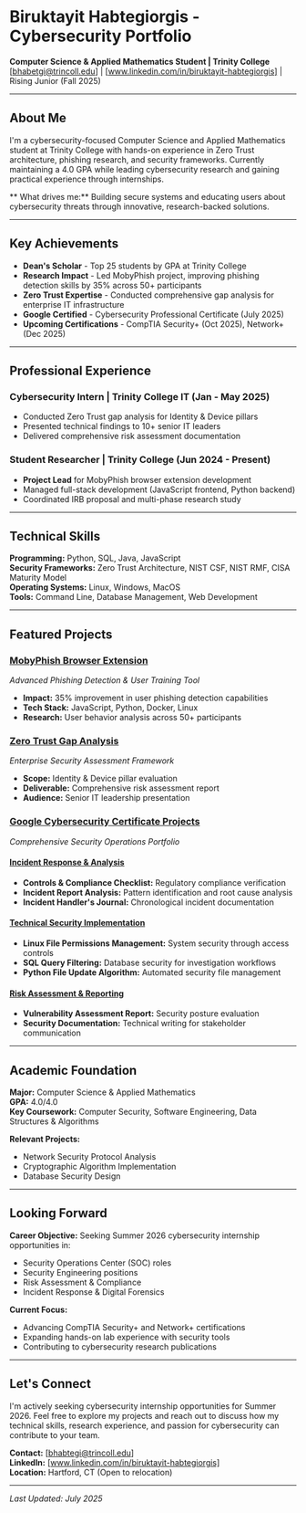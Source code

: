 # Biruktayit Habtegiorgis - Cybersecurity Portfolio

**Computer Science & Applied Mathematics Student | Trinity College**  
[bhabetgi@trincoll.edu] | [www.linkedin.com/in/biruktayit-habtegiorgis] | Rising Junior (Fall 2025)

---

## About Me

I'm a cybersecurity-focused Computer Science and Applied Mathematics student at Trinity College with hands-on experience in Zero Trust architecture, phishing research, and security frameworks. Currently maintaining a 4.0 GPA while leading cybersecurity research and gaining practical experience through internships.

** What drives me:** Building secure systems and educating users about cybersecurity threats through innovative, research-backed solutions.

---

##  Key Achievements

- **Dean's Scholar** - Top 25 students by GPA at Trinity College
- **Research Impact** - Led MobyPhish project, improving phishing detection skills by 35% across 50+ participants  
- **Zero Trust Expertise** - Conducted comprehensive gap analysis for enterprise IT infrastructure
- **Google Certified** - Cybersecurity Professional Certificate (July 2025)
- **Upcoming Certifications** - CompTIA Security+ (Oct 2025), Network+ (Dec 2025)

---

## Professional Experience

### Cybersecurity Intern | Trinity College IT (Jan - May 2025)
- Conducted Zero Trust gap analysis for Identity & Device pillars
- Presented technical findings to 10+ senior IT leaders
- Delivered comprehensive risk assessment documentation

### Student Researcher | Trinity College (Jun 2024 - Present)
- **Project Lead** for MobyPhish browser extension development
- Managed full-stack development (JavaScript frontend, Python backend)
- Coordinated IRB proposal and multi-phase research study

---

## Technical Skills

**Programming:** Python, SQL, Java, JavaScript  
**Security Frameworks:** Zero Trust Architecture, NIST CSF, NIST RMF, CISA Maturity Model  
**Operating Systems:** Linux, Windows, MacOS  
**Tools:** Command Line, Database Management, Web Development

---

## Featured Projects

### [MobyPhish Browser Extension](./moby-phish/)
*Advanced Phishing Detection & User Training Tool*
- **Impact:** 35% improvement in user phishing detection capabilities
- **Tech Stack:** JavaScript, Python, Docker, Linux
- **Research:** User behavior analysis across 50+ participants

### [Zero Trust Gap Analysis](./zero-trust-analysis/)
*Enterprise Security Assessment Framework*
- **Scope:** Identity & Device pillar evaluation
- **Deliverable:** Comprehensive risk assessment report
- **Audience:** Senior IT leadership presentation

### [Google Cybersecurity Certificate Projects](./google-cert-projects/)
*Comprehensive Security Operations Portfolio*

#### [Incident Response & Analysis](./google-cert-projects/incident-response/)
- **Controls & Compliance Checklist:** Regulatory compliance verification
- **Incident Report Analysis:** Pattern identification and root cause analysis
- **Incident Handler's Journal:** Chronological incident documentation

#### [Technical Security Implementation](./google-cert-projects/technical-security/)
- **Linux File Permissions Management:** System security through access controls
- **SQL Query Filtering:** Database security for investigation workflows
- **Python File Update Algorithm:** Automated security file management

#### [Risk Assessment & Reporting](./google-cert-projects/risk-assessment/)
- **Vulnerability Assessment Report:** Security posture evaluation
- **Security Documentation:** Technical writing for stakeholder communication

---

## Academic Foundation

**Major:** Computer Science & Applied Mathematics  
**GPA:** 4.0/4.0  
**Key Coursework:** Computer Security, Software Engineering, Data Structures & Algorithms

**Relevant Projects:**
- Network Security Protocol Analysis
- Cryptographic Algorithm Implementation
- Database Security Design

---

## Looking Forward

**Career Objective:** Seeking Summer 2026 cybersecurity internship opportunities in:
- Security Operations Center (SOC) roles
- Security Engineering positions  
- Risk Assessment & Compliance
- Incident Response & Digital Forensics

**Current Focus:**
- Advancing CompTIA Security+ and Network+ certifications
- Expanding hands-on lab experience with security tools
- Contributing to cybersecurity research publications

---

## Let's Connect

I'm actively seeking cybersecurity internship opportunities for Summer 2026. Feel free to explore my projects and reach out to discuss how my technical skills, research experience, and passion for cybersecurity can contribute to your team.

**Contact:** [bhabtegi@trincoll.edu]  
**LinkedIn:** [www.linkedin.com/in/biruktayit-habtegiorgis]  
**Location:** Hartford, CT (Open to relocation)

---

*Last Updated: July 2025*
